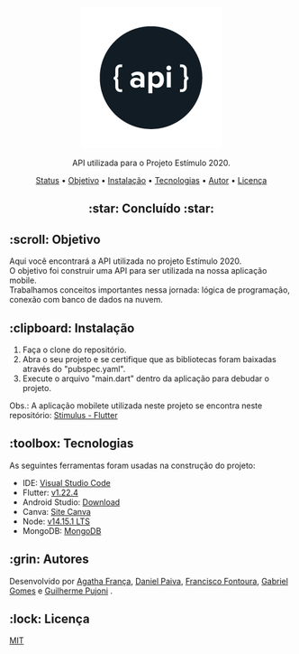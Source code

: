 <p align="center">
  <a href="#">
    <img src="images/API.png" width="250" alt="API Stimulus">
  </a>
</p>
<p align="center">
    API utilizada para o Projeto Estímulo 2020.
</p>

<p align="center">
 <a href="#status">Status</a> • 
 <a href="#objetivo">Objetivo</a> •
 <a href="#instalacao">Instalação</a> • 
 <a href="#tecnologias">Tecnologias</a> • 
 <a href="#autor">Autor</a> • 
 <a href="#licenca">Licença</a> 
</p>

<h2 align="center" id=status> 
	:star: Concluído :star:
</h2>

<h2 id=objetivo>:scroll: Objetivo</h2>

Aqui você encontrará a API utilizada no projeto Estímulo 2020.<br>
O objetivo foi construir uma API para ser utilizada na nossa aplicação mobile.<br> 
Trabalhamos conceitos importantes nessa jornada: lógica de programação, conexão com banco de dados na nuvem.<br>

<h2 id=instalacao>:clipboard: Instalação</h2>

1. Faça o clone do repositório.
2. Abra o seu projeto e se certifique que as bibliotecas foram baixadas através do "pubspec.yaml".
3. Execute o arquivo "main.dart" dentro da aplicação para debudar o projeto.

Obs.: A aplicação mobilete utilizada neste projeto se encontra neste repositório: <a href="https://github.com/danhpaiva/project-stimulus-2020">Stimulus - Flutter</a>

<h2 id=tecnologias>:toolbox: Tecnologias</h2>

As seguintes ferramentas foram usadas na construção do projeto:

- IDE: <a href="https://code.visualstudio.com/">Visual Studio Code</a>
- Flutter: <a href="https://flutter.dev/docs/get-started/install">v1.22.4</a>
- Android Studio: <a href="https://developer.android.com/studio?hl=pt-br">Download</a>
- Canva: <a href="https://www.canva.com/pt_br/">Site Canva</a>
- Node:  <a href="https://nodejs.org/en/">v14.15.1 LTS</a>
- MongoDB: <a href="https://www.mongodb.com/">MongoDB</a>

<h2 id=autor>:grin: Autores</h2>

Desenvolvido por 
<a href="https://github.com/agathafranca" target="_blank">Agatha França</a>,
<a href="https://www.linkedin.com/in/danhpaiva/" target="_blank">Daniel Paiva</a>,
<a href="https://www.linkedin.com/in/francisco-fontoura/" target="_blank">Francisco Fontoura</a>,
<a href="https://github.com/gab-gomes" target="_blank">Gabriel Gomes</a> e 
<a href="https://www.linkedin.com/in/guilhermepujoni/" target="_blank">Guilherme Pujoni</a> .

<h2 id=licenca>:lock: Licença</h2>
<a href="https://github.com/danhpaiva/project-stimulus-2020/blob/main/LICENSE" target="_blank">MIT</a>
